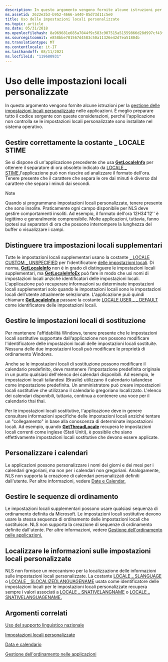 ```yaml
---
description: In questo argomento vengono fornite alcune istruzioni per la gestione delle impostazioni locali personalizzate nelle applicazioni.
ms.assetid: 2622e2b3-b952-4666-a440-85d73d11c5e0
title: Uso delle impostazioni locali personalizzate
ms.topic: article
ms.date: 05/31/2018
ms.openlocfilehash: 8a969681e685a7044f9c583c907515a51559866d28d997cf43fa639127eee27f
ms.sourcegitcommit: e858bbe701567d4583c50a11326e42d7ea51804b
ms.translationtype: MT
ms.contentlocale: it-IT
ms.lasthandoff: 08/11/2021
ms.locfileid: "119680931"
---
```

# <a name="working-with-custom-locales"></a>Uso delle impostazioni locali personalizzate

In questo argomento vengono fornite alcune istruzioni per la [gestione delle impostazioni locali personalizzate](custom-locales.md) nelle applicazioni. È meglio preparare tutto il codice sorgente con queste considerazioni, perché l'applicazione non controlla se le impostazioni locali personalizzate sono installate nel sistema operativo.

## <a name="handle-locale_stime-constant-correctly"></a>Gestire correttamente la costante \_ LOCALE STIME

Se si dispone di un'applicazione precedente che usa [**GetLocaleInfo**](/windows/desktop/api/Winnls/nf-winnls-getlocaleinfoa) per ottenere il separatore di ora obsoleto indicato da [LOCALE \_ STIME,](locale-stime-constants.md)l'applicazione può non riuscire ad analizzare il formato dell'ora. Tenere presente che il carattere che separa le ore dai minuti è diverso dal carattere che separa i minuti dai secondi.

> [!Note]  
> Quando si programmano impostazioni locali personalizzate, tenere presente che sono insolite. Praticamente ogni campo disponibile per NLS deve gestire comportamenti insoliti. Ad esempio, il formato dell'ora 12H34'12'' è legittimo e generalmente comprensibile. Molte applicazioni, tuttavia, fanno ipotesi sui separatori di ora che possono interrompere la lunghezza del buffer o visualizzare i campi.

 

## <a name="distinguish-among-supplemental-locales"></a>Distinguere tra impostazioni locali supplementari

Tutte le impostazioni locali supplementari usano la costante [ \_ LOCALE CUSTOM \_ UNSPECIFIED](locale-custom-constants.md) per l'identificatore [delle impostazioni locali](locale-identifiers.md). Di norma, [**GetLocaleInfo**](/windows/desktop/api/Winnls/nf-winnls-getlocaleinfoa) non è in grado di distinguere le impostazioni [](locale-names.md) locali supplementari, ma [**GetLocaleInfoEx**](/windows/desktop/api/Winnls/nf-winnls-getlocaleinfoex) può fare in modo che usi nomi di impostazioni locali anziché identificatori delle impostazioni locali. L'applicazione può recuperare informazioni su determinate impostazioni locali supplementari solo quando le impostazioni locali sono le impostazioni locali dell'utente attualmente selezionate. L'applicazione può quindi chiamare [**GetLocaleInfo e**](/windows/desktop/api/Winnls/nf-winnls-getlocaleinfoa) passare la costante [LOCALE USER \_ \_ DEFAULT](locale-user-default.md) come identificatore delle impostazioni locali.

## <a name="handle-replacement-locales"></a>Gestire le impostazioni locali di sostituzione

Per mantenere l'affidabilità Windows, tenere presente che le impostazioni locali sostitutive supportate dall'applicazione non possono modificare l'identificatore delle impostazioni locali delle impostazioni locali sostituite. Nessuna delle due impostazioni locali può modificare le proprietà di ordinamento Windows.

Anche se le impostazioni locali di sostituzione possono modificare il calendario predefinito, deve mantenere l'impostazione predefinita originale in un punto qualsiasi dell'elenco dei calendari disponibili. Ad esempio, le impostazioni locali tailandesi (Brasile) utilizzano il calendario tailandese come impostazione predefinita. Un amministratore può creare impostazioni locali sostitutive che utilizzano il calendario gregoriano localizzato. L'elenco dei calendari disponibili, tuttavia, continua a contenere una voce per il calendario thai thai.

Per le impostazioni locali sostitutive, l'applicazione deve in genere consultare informazioni specifiche delle impostazioni locali anziché tentare un "collegamento" in base alla conoscenza di determinate impostazioni locali. Ad esempio, quando [**GetThreadLocale**](/windows/desktop/api/Winnls/nf-winnls-getthreadlocale) recupera le impostazioni locali correnti come inglese (Stati Uniti), è possibile che siano effettivamente impostazioni locali sostitutive che devono essere applicate.

## <a name="customize-calendars"></a>Personalizzare i calendari

Le applicazioni possono personalizzare i nomi dei giorni e dei mesi per i calendari gregoriani, ma non per i calendari non gregoriani. Analogamente, NLS non supporta la creazione di calendari personalizzati definiti dall'utente. Per altre informazioni, vedere [Date e Calendar.](date-and-calendar.md)

## <a name="handle-sorting-sequences"></a>Gestire le sequenze di ordinamento

Le impostazioni locali supplementari possono usare qualsiasi sequenza di ordinamento definita da Microsoft. Le impostazioni locali sostitutive devono usare la stessa sequenza di ordinamento delle impostazioni locali che sostituisce. NLS non supporta la creazione di sequenze di ordinamento definite dall'utente. Per altre informazioni, vedere [Gestione dell'ordinamento nelle applicazioni.](handling-sorting-in-your-applications.md)

## <a name="localize-custom-locale-information"></a>Localizzare le informazioni sulle impostazioni locali personalizzate

NLS non fornisce un meccanismo per la localizzazione delle informazioni sulle impostazioni locali personalizzate. La costante [LOCALE \_ SLANGUAGE](locale-slanguage.md) o [LOCALE \_ SLOCALIZEDLANGUAGENAME](locale-slocalized-constants.md) usata come identificatore delle impostazioni locali per le impostazioni locali personalizzate recupera sempre i valori associati a [LOCALE \_ SNATIVELANGNAME](locale-snative-constants.md) o [LOCALE \_ SNATIVELANGUAGENAME.](locale-snative-constants.md)

## <a name="related-topics"></a>Argomenti correlati

<dl> <dt>

[Uso del supporto linguistico nazionale](using-national-language-support.md)
</dt> <dt>

[Impostazioni locali personalizzate](custom-locales.md)
</dt> <dt>

[Data e calendario](date-and-calendar.md)
</dt> <dt>

[Gestione dell'ordinamento nelle applicazioni](handling-sorting-in-your-applications.md)
</dt> </dl>

 

 



